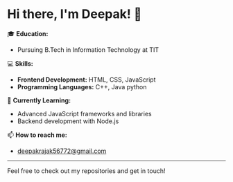 # Hi there, I'm Deepak! 👋

🎓 **Education:**
- Pursuing B.Tech in Information Technology at TIT

💻 **Skills:**
- **Frontend Development:** HTML, CSS, JavaScript
- **Programming Languages:** C++, Java python 

🌱 **Currently Learning:**
- Advanced JavaScript frameworks and libraries
- Backend development with Node.js


📫 **How to reach me:**
- deepakrajak56772@gmail.com

---

Feel free to check out my repositories and get in touch!

<!--
**deepak/deepak** is a ✨ special ✨ repository because its `README.md` (this file) appears on your GitHub profile.
-->
